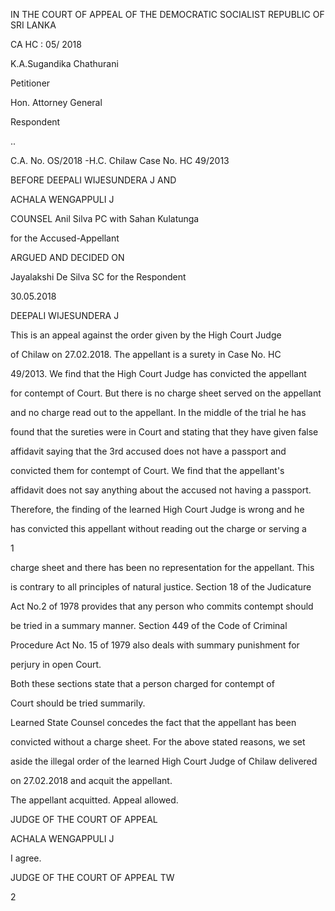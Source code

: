 IN THE COURT OF APPEAL OF THE DEMOCRATIC SOCIALIST REPUBLIC OF SRI LANKA

CA HC : 05/ 2018

K.A.Sugandika Chathurani

Petitioner

Hon. Attorney General

Respondent

..

C.A. No. OS/2018 -H.C. Chilaw Case No. HC 49/2013

BEFORE DEEPALI WIJESUNDERA J AND

ACHALA WENGAPPULI J

COUNSEL Anil Silva PC with Sahan Kulatunga

for the Accused-Appellant

ARGUED AND DECIDED ON

Jayalakshi De Silva SC for the Respondent

30.05.2018

DEEPALI WIJESUNDERA J

This is an appeal against the order given by the High Court Judge

of Chilaw on 27.02.2018. The appellant is a surety in Case No. HC

49/2013. We find that the High Court Judge has convicted the appellant

for contempt of Court. But there is no charge sheet served on the appellant

and no charge read out to the appellant. In the middle of the trial he has

found that the sureties were in Court and stating that they have given false

affidavit saying that the 3rd accused does not have a passport and

convicted them for contempt of Court. We find that the appellant's

affidavit does not say anything about the accused not having a passport.

Therefore, the finding of the learned High Court Judge is wrong and he

has convicted this appellant without reading out the charge or serving a

1

charge sheet and there has been no representation for the appellant. This

is contrary to all principles of natural justice. Section 18 of the Judicature

Act No.2 of 1978 provides that any person who commits contempt should

be tried in a summary manner. Section 449 of the Code of Criminal

Procedure Act No. 15 of 1979 also deals with summary punishment for

perjury in open Court.

Both these sections state that a person charged for contempt of

Court should be tried summarily.

Learned State Counsel concedes the fact that the appellant has been

convicted without a charge sheet. For the above stated reasons, we set

aside the illegal order of the learned High Court Judge of Chilaw delivered

on 27.02.2018 and acquit the appellant.

The appellant acquitted. Appeal allowed.

JUDGE OF THE COURT OF APPEAL

ACHALA WENGAPPULI J

I agree.

JUDGE OF THE COURT OF APPEAL TW

2